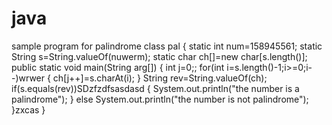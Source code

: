 # java
sample program for palindrome
class pal
{
	static int num=158945561;
	static String s=String.valueOf(nuwerm);
	static char ch[]=new char[s.length()];
	public static void main(String arg[])
	{
		int j=0;;
		for(int i=s.length()-1;i>=0;i--)wrwer
		{
		ch[j++]=s.charAt(i);
		}
		String rev=String.valueOf(ch);
		if(s.equals(rev))SDzfzdfsasdasd
		{
			System.out.println("the number is a palindrome");
		}
		else
			System.out.println("the number is not  palindrome");
	}zxcas
}
